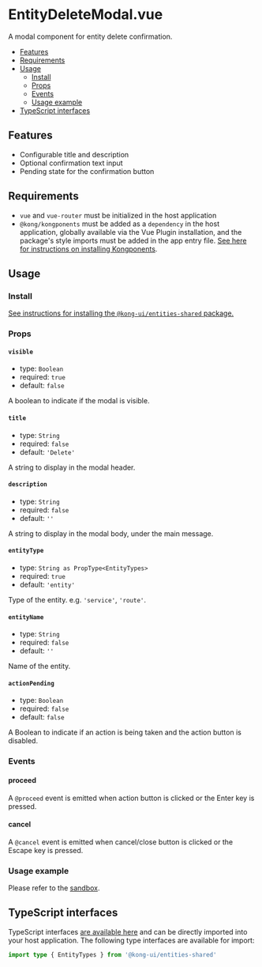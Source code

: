 # EntityDeleteModal.vue

A modal component for entity delete confirmation.

- [Features](#features)
- [Requirements](#requirements)
- [Usage](#usage)
  - [Install](#install)
  - [Props](#props)
  - [Events](#events)
  - [Usage example](#usage-example)
- [TypeScript interfaces](#typescript-interfaces)

## Features

- Configurable title and description
- Optional confirmation text input
- Pending state for the confirmation button

## Requirements

- `vue` and `vue-router` must be initialized in the host application
- `@kong/kongponents` must be added as a `dependency` in the host application, globally available via the Vue Plugin installation, and the package's style imports must be added in the app entry file. [See here for instructions on installing Kongponents](https://kongponents.konghq.com/#globally-install-all-kongponents).

## Usage

### Install

[See instructions for installing the `@kong-ui/entities-shared` package.](../README.md#install)

### Props

#### `visible`

- type: `Boolean`
- required: `true`
- default: `false`

A boolean to indicate if the modal is visible.

#### `title`

- type: `String`
- required: `false`
- default: `'Delete'`

A string to display in the modal header.

#### `description`

- type: `String`
- required: `false`
- default: `''`

A string to display in the modal body, under the main message.

#### `entityType`

- type: `String as PropType<EntityTypes>`
- required: `true`
- default: `'entity'`

Type of the entity. e.g. `'service'`, `'route'`.

#### `entityName`

- type: `String`
- required: `false`
- default: `''`

Name of the entity.

#### `actionPending`

- type: `Boolean`
- required: `false`
- default: `false`

A Boolean to indicate if an action is being taken and the action button is disabled.

### Events

#### proceed

A `@proceed` event is emitted when action button is clicked or the Enter key is pressed.

#### cancel

A `@cancel` event is emitted when cancel/close button is clicked or the Escape key is pressed.

### Usage example

Please refer to the [sandbox](../sandbox/pages/EntityDeleteModalPage.vue).

## TypeScript interfaces

TypeScript interfaces [are available here](https://github.com/Kong/shared-ui-components/blob/main/packages/entities/entities-shared/src/types/entity-delete-modal.ts) and can be directly imported into your host application. The following type interfaces are available for import:

```ts
import type { EntityTypes } from '@kong-ui/entities-shared'
```
